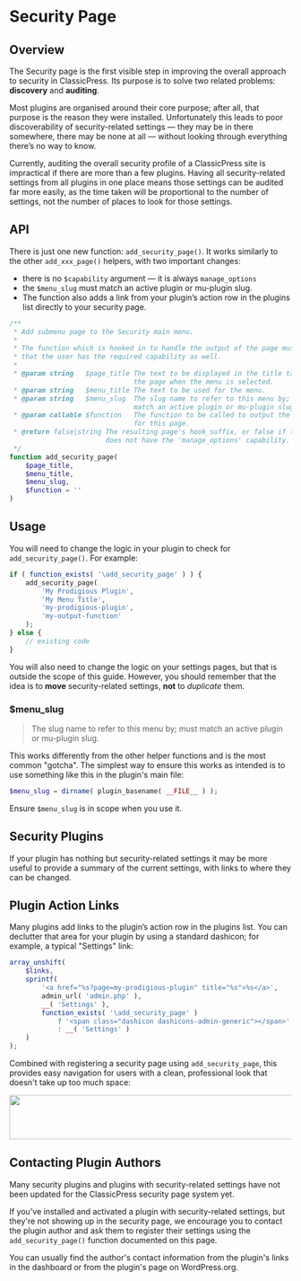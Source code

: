 # Security Page

## Overview

The Security page is the first visible step in improving the overall approach to security in ClassicPress. Its purpose is to solve two related problems: **discovery** and **auditing**.

Most plugins are organised around their core purpose; after all, that purpose is the reason they were installed. Unfortunately this leads to poor discoverability of security-related settings — they may be in there somewhere, there may be none at all — without looking through everything there’s no way to know.

Currently, auditing the overall security profile of a ClassicPress site is impractical if there are more than a few plugins. Having all security-related settings from all plugins in one place means those settings can be audited far more easily, as the time taken will be proportional to the number of settings, not the number of places to look for those settings.

## API

There is just one new function: `add_security_page()`. It works similarly to the other `add_xxx_page()` helpers, with two important changes:

- there is no `$capability` argument — it is always `manage_options`
- the `$menu_slug` must match an active plugin or mu-plugin slug.
- The function also adds a link from your plugin’s action row in the plugins list directly to your security page.

```php
/**
 * Add submenu page to the Security main menu.
 *
 * The function which is hooked in to handle the output of the page must check
 * that the user has the required capability as well.
 *
 * @param string   $page_title The text to be displayed in the title tags of
                               the page when the menu is selected.
 * @param string   $menu_title The text to be used for the menu.
 * @param string   $menu_slug  The slug name to refer to this menu by; must
                               match an active plugin or mu-plugin slug.
 * @param callable $function   The function to be called to output the content
                               for this page.
 * @return false|string The resulting page's hook_suffix, or false if the user
                        does not have the 'manage_options' capability.
 */
function add_security_page(
	$page_title,
	$menu_title,
	$menu_slug,
	$function = ''
)
```

## Usage

You will need to change the logic in your plugin to check for `add_security_page()`. For example:

```php
if ( function_exists( '\add_security_page' ) ) {
	add_security_page(
		'My Prodigious Plugin',
		'My Menu Title',
		'my-prodigious-plugin',
		'my-output-function'
	);
} else {
	// existing code
}
```

You will also need to change the logic on your settings pages, but that is outside the scope of this guide. However, you should remember that the idea is to **move** security-related settings, **not** to *duplicate* them.

### $menu\_slug

>The slug name to refer to this menu by; must match an active plugin or mu-plugin slug.

This works differently from the other helper functions and is the most common "gotcha". The simplest way to ensure this works as intended is to use something like this in the plugin's main file:

```php
$menu_slug = dirname( plugin_basename( __FILE__ ) );
```

Ensure `$menu_slug` is in scope when you use it.

## Security Plugins

If your plugin has nothing but security-related settings it may be more useful to provide a summary of the current settings, with links to where they can be changed.

## Plugin Action Links

Many plugins add links to the plugin’s action row in the plugins list. You can declutter that area for your plugin by using a standard dashicon; for example, a typical "Settings" link:

```php
array_unshift(
    $links,
    sprintf(
        '<a href="%s?page=my-prodigious-plugin" title="%s">%s</a>',
        admin_url( 'admin.php' ),
        __( 'Settings' ),
        function_exists( '\add_security_page' )
            ? '<span class="dashicon dashicons-admin-generic"></span>'
            : __( 'Settings' )
    )
);
```

Combined with registering a security page using `add_security_page`, this provides easy navigation for users with a clean, professional look that doesn't take up too much space:

<img class="alignnone wp-image-413 size-full" src="https://docs.classicpress.net/wp-content/uploads/sites/4/2019/09/wp-fail2ban-screenshot.png" alt="" width="848" height="79" />

## Contacting Plugin Authors

Many security plugins and plugins with security-related settings have not been updated for the ClassicPress security page system yet.

If you've installed and activated a plugin with security-related settings, but they're not showing up in the security page, we encourage you to contact the plugin author and ask them to register their settings using the `add_security_page()` function documented on this page.

You can usually find the author's contact information from the plugin's links in the dashboard or from the plugin's page on WordPress.org.
